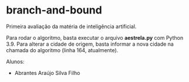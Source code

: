 # branch-and-bound
Primeira avaliação da matéria de inteligência artificial.

Para rodar o algoritmo, basta executar o arquivo **aestrela.py**
com Python 3.9. Para alterar a cidade de origem, basta informar
a nova cidade na chamada do algoritmo (linha 164, atualmente).

Alunos:
* Abrantes Araújo Silva Filho
